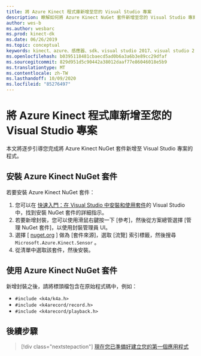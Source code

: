 ```yaml
---
title: 將 Azure Kinect 程式庫新增至您的 Visual Studio 專案
description: 瞭解如何將 Azure Kinect NuGet 套件新增至您的 Visual Studio 專案。
author: wes-b
ms.author: wesbarc
ms.prod: kinect-dk
ms.date: 06/26/2019
ms.topic: conceptual
keywords: kinect、azure、感應器、sdk、visual studio 2017、visual studio 2019、nuget
ms.openlocfilehash: b0395118481cbaecd5ad0b6a3a6b3e89cc29dfaf
ms.sourcegitcommit: 829d951d5c90442a38012daaf77e86046018e5b9
ms.translationtype: MT
ms.contentlocale: zh-TW
ms.lasthandoff: 10/09/2020
ms.locfileid: "85276497"
---
```

# <a name="add-azure-kinect-library-to-your-visual-studio-project"></a>將 Azure Kinect 程式庫新增至您的 Visual Studio 專案

本文將逐步引導您完成將 Azure Kinect NuGet 套件新增至 Visual Studio 專案的程式。

## <a name="install-azure-kinect-nuget-package"></a>安裝 Azure Kinect NuGet 套件

若要安裝 Azure Kinect NuGet 套件：

1. 您可以在 [快速入門：在 Visual Studio 中安裝和使用套件](https://docs.microsoft.com/nuget/quickstart/install-and-use-a-package-in-visual-studio)的 Visual Studio 中，找到安裝 NuGet 套件的詳細指示。
2. 若要新增封裝，您可以使用滑鼠右鍵按一下 [參考]，然後從方案總管選擇 [管理 NuGet 套件]，以使用封裝管理員 UI。
3. 選擇 [ [nuget.org](https://www.nuget.org) ] 做為 [套件來源]，選取 [流覽] 索引標籤，然後搜尋 `Microsoft.Azure.Kinect.Sensor` 。
4. 從清單中選取該套件，然後安裝。

## <a name="use-azure-kinect-nuget-package"></a>使用 Azure Kinect NuGet 套件

新增封裝之後，請將標頭檔包含在原始程式碼中，例如：

- `#include <k4a/k4a.h>`
- `#include <k4arecord/record.h>`
- `#include <k4arecord/playback.h>`

## <a name="next-steps"></a>後續步驟

> [!div class="nextstepaction"]
>[現在您已準備好建立您的第一個應用程式](build-first-app.md)
